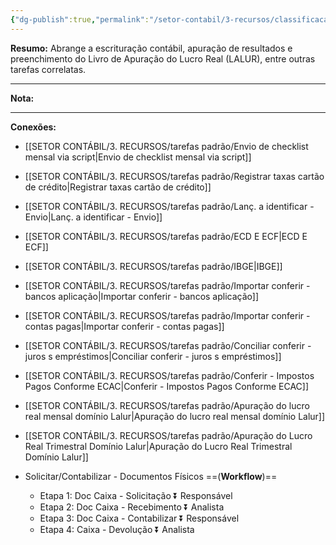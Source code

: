 ```yaml
---
{"dg-publish":true,"permalink":"/setor-contabil/3-recursos/classificacao-das-tarefas/contabil-e-lalur/","dgPassFrontmatter":true,"created":"2025-06-05T22:42:13.720-03:00","updated":"2025-06-05T23:27:43.108-03:00"}
---
```





**Resumo:** 
Abrange a escrituração contábil, apuração de resultados e preenchimento do Livro de Apuração do Lucro Real (LALUR), entre outras tarefas correlatas.

---

**Nota:**

---

**Conexões:**

-  [[SETOR CONTÁBIL/3. RECURSOS/tarefas padrão/Envio de checklist mensal via script\|Envio de checklist mensal via script]]
-  [[SETOR CONTÁBIL/3. RECURSOS/tarefas padrão/Registrar taxas cartão de crédito\|Registrar taxas cartão de crédito]]
-  [[SETOR CONTÁBIL/3. RECURSOS/tarefas padrão/Lanç. a identificar - Envio\|Lanç. a identificar - Envio]]
-  [[SETOR CONTÁBIL/3. RECURSOS/tarefas padrão/ECD E ECF\|ECD E ECF]]
-  [[SETOR CONTÁBIL/3. RECURSOS/tarefas padrão/IBGE\|IBGE]]
-  [[SETOR CONTÁBIL/3. RECURSOS/tarefas padrão/Importar conferir - bancos aplicação\|Importar conferir - bancos aplicação]]
-  [[SETOR CONTÁBIL/3. RECURSOS/tarefas padrão/Importar conferir - contas pagas\|Importar conferir - contas pagas]]
-  [[SETOR CONTÁBIL/3. RECURSOS/tarefas padrão/Conciliar conferir - juros s  empréstimos\|Conciliar conferir - juros s  empréstimos]]
-  [[SETOR CONTÁBIL/3. RECURSOS/tarefas padrão/Conferir - Impostos Pagos Conforme ECAC\|Conferir - Impostos Pagos Conforme ECAC]]
-  [[SETOR CONTÁBIL/3. RECURSOS/tarefas padrão/Apuração do lucro real mensal domínio Lalur\|Apuração do lucro real mensal domínio Lalur]]
-  [[SETOR CONTÁBIL/3. RECURSOS/tarefas padrão/Apuração do Lucro Real Trimestral Domínio Lalur\|Apuração do Lucro Real Trimestral Domínio Lalur]]
    
-  Solicitar/Contabilizar - Documentos Físicos ==(**Workflow**)==
    
    - Etapa 1: Doc Caixa - Solicitação ⏬ Responsável
    - Etapa 2: Doc Caixa - Recebimento ⏬ Analista
    - Etapa 3: Doc Caixa - Contabilizar ⏬ Responsável
    - Etapa 4: Caixa - Devolução ⏬ Analista